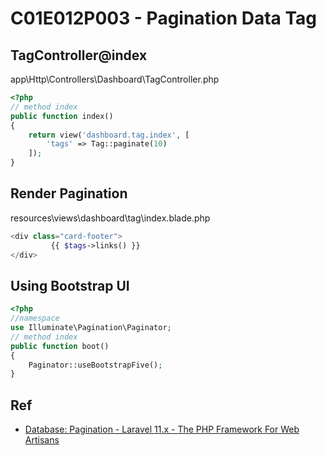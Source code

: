 # C01E012P003 - Pagination Data Tag

## TagController@index

app\Http\Controllers\Dashboard\TagController.php

```php
<?php
// method index
public function index()
{
    return view('dashboard.tag.index', [
        'tags' => Tag::paginate(10)
    ]);
}
```

## Render Pagination

resources\views\dashboard\tag\index.blade.php

```php
<div class="card-footer">
         {{ $tags->links() }}
</div>
```

## Using Bootstrap UI

```php
<?php
//namespace
use Illuminate\Pagination\Paginator;
// method index
public function boot()
{
    Paginator::useBootstrapFive();
}
```

## Ref

- [Database: Pagination - Laravel 11.x - The PHP Framework For Web Artisans](https://laravel.com/docs/11.x/pagination)



